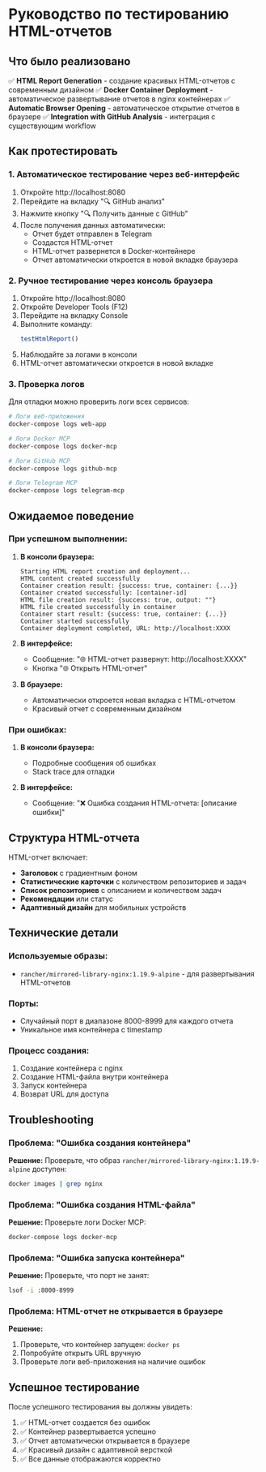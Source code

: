 # Руководство по тестированию HTML-отчетов

## Что было реализовано

✅ **HTML Report Generation** - создание красивых HTML-отчетов с современным дизайном
✅ **Docker Container Deployment** - автоматическое развертывание отчетов в nginx контейнерах
✅ **Automatic Browser Opening** - автоматическое открытие отчетов в браузере
✅ **Integration with GitHub Analysis** - интеграция с существующим workflow

## Как протестировать

### 1. Автоматическое тестирование через веб-интерфейс

1. Откройте http://localhost:8080
2. Перейдите на вкладку "🔍 GitHub анализ"
3. Нажмите кнопку "🔍 Получить данные с GitHub"
4. После получения данных автоматически:
   - Отчет будет отправлен в Telegram
   - Создастся HTML-отчет
   - HTML-отчет развернется в Docker-контейнере
   - Отчет автоматически откроется в новой вкладке браузера

### 2. Ручное тестирование через консоль браузера

1. Откройте http://localhost:8080
2. Откройте Developer Tools (F12)
3. Перейдите на вкладку Console
4. Выполните команду:
   ```javascript
   testHtmlReport()
   ```
5. Наблюдайте за логами в консоли
6. HTML-отчет автоматически откроется в новой вкладке

### 3. Проверка логов

Для отладки можно проверить логи всех сервисов:

```bash
# Логи веб-приложения
docker-compose logs web-app

# Логи Docker MCP
docker-compose logs docker-mcp

# Логи GitHub MCP
docker-compose logs github-mcp

# Логи Telegram MCP
docker-compose logs telegram-mcp
```

## Ожидаемое поведение

### При успешном выполнении:

1. **В консоли браузера:**
   ```
   Starting HTML report creation and deployment...
   HTML content created successfully
   Container creation result: {success: true, container: {...}}
   Container created successfully: [container-id]
   HTML file creation result: {success: true, output: ""}
   HTML file created successfully in container
   Container start result: {success: true, container: {...}}
   Container started successfully
   Container deployment completed, URL: http://localhost:XXXX
   ```

2. **В интерфейсе:**
   - Сообщение: "🌐 HTML-отчет развернут: http://localhost:XXXX"
   - Кнопка "🌐 Открыть HTML-отчет"

3. **В браузере:**
   - Автоматически откроется новая вкладка с HTML-отчетом
   - Красивый отчет с современным дизайном

### При ошибках:

1. **В консоли браузера:**
   - Подробные сообщения об ошибках
   - Stack trace для отладки

2. **В интерфейсе:**
   - Сообщение: "❌ Ошибка создания HTML-отчета: [описание ошибки]"

## Структура HTML-отчета

HTML-отчет включает:

- **Заголовок** с градиентным фоном
- **Статистические карточки** с количеством репозиториев и задач
- **Список репозиториев** с описанием и количеством задач
- **Рекомендации** или статус
- **Адаптивный дизайн** для мобильных устройств

## Технические детали

### Используемые образы:
- `rancher/mirrored-library-nginx:1.19.9-alpine` - для развертывания HTML-отчетов

### Порты:
- Случайный порт в диапазоне 8000-8999 для каждого отчета
- Уникальное имя контейнера с timestamp

### Процесс создания:
1. Создание контейнера с nginx
2. Создание HTML-файла внутри контейнера
3. Запуск контейнера
4. Возврат URL для доступа

## Troubleshooting

### Проблема: "Ошибка создания контейнера"
**Решение:** Проверьте, что образ `rancher/mirrored-library-nginx:1.19.9-alpine` доступен:
```bash
docker images | grep nginx
```

### Проблема: "Ошибка создания HTML-файла"
**Решение:** Проверьте логи Docker MCP:
```bash
docker-compose logs docker-mcp
```

### Проблема: "Ошибка запуска контейнера"
**Решение:** Проверьте, что порт не занят:
```bash
lsof -i :8000-8999
```

### Проблема: HTML-отчет не открывается в браузере
**Решение:** 
1. Проверьте, что контейнер запущен: `docker ps`
2. Попробуйте открыть URL вручную
3. Проверьте логи веб-приложения на наличие ошибок

## Успешное тестирование

После успешного тестирования вы должны увидеть:

1. ✅ HTML-отчет создается без ошибок
2. ✅ Контейнер развертывается успешно
3. ✅ Отчет автоматически открывается в браузере
4. ✅ Красивый дизайн с адаптивной версткой
5. ✅ Все данные отображаются корректно

